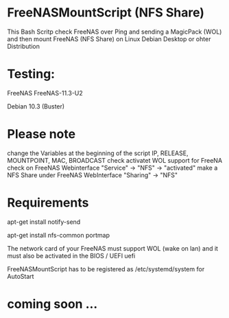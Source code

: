 # FreeNASMountScript (NFS Share)
This Bash Scritp check FreeNAS over Ping and sending a MagicPack (WOL) and then mount FreeNAS (NFS Share) on Linux Debian Desktop or ohter Distribution 

# Testing: 
FreeNAS FreeNAS-11.3-U2

Debian 10.3 (Buster) 

# Please note
change the Variables at the beginning of the script IP, RELEASE, MOUNTPOINT, MAC, BROADCAST
check activatet WOL support for FreeNA
check on FreeNAS Webinterface "Service" -> "NFS" -> "activated"
make a NFS Share under FreeNAS WebInterface "Sharing" -> "NFS"

# Requirements
apt-get install notify-send

apt-get install nfs-common portmap

The network card of your FreeNAS must support WOL (wake on lan) and it must also be activated in the BIOS / UEFI uefi

FreeNASMountScript has to be registered as /etc/systemd/system for AutoStart
# coming soon ...
